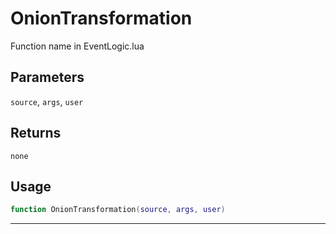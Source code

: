 # OnionTransformation
Function name in EventLogic.lua
## Parameters
`source`, `args`, `user`
## Returns
`none`
## Usage
```lua
function OnionTransformation(source, args, user)
```
---
